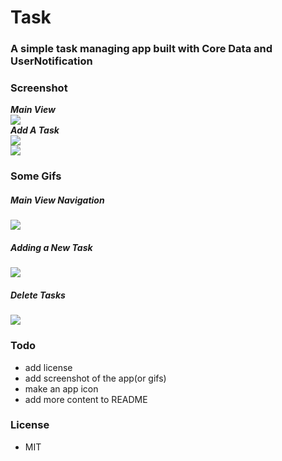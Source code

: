 # Task
### A simple task managing app built with Core Data and UserNotification
### Screenshot
***Main View***  
![](Screenshots/mainViewSmall.png)  
***Add A Task***  
![](Screenshots/addTaskView1Small.png)  
![](Screenshots/addTaskView2Small.png)  
### Some Gifs
##### Main View Navigation  
![](Screenshots/mainNavigationGIF.gif)  
##### Adding a New Task  
![](Screenshots/addTaskGIF.gif)  
##### Delete Tasks  
![](Screenshots/deleteTaskGIF.gif)  
### Todo
- add license
- add screenshot of the app(or gifs)
- make an app icon
- add more content to README

### License
- MIT
